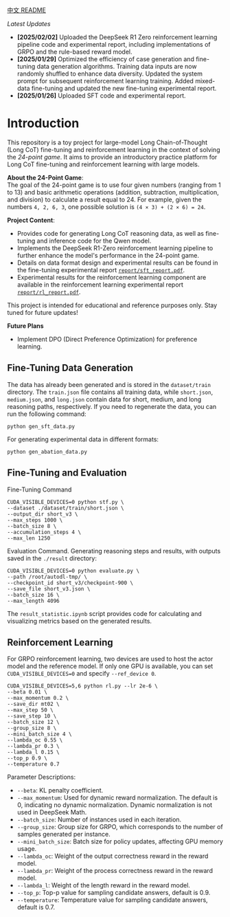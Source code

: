 [中文 README](readme_zh.md)

*Latest Updates*
- **[2025/02/02]** Uploaded the DeepSeek R1 Zero reinforcement learning pipeline code and experimental report, including implementations of GRPO and the rule-based reward model.  
- **[2025/01/29]** Optimized the efficiency of case generation and fine-tuning data generation algorithms. Training data inputs are now randomly shuffled to enhance data diversity. Updated the system prompt for subsequent reinforcement learning training. Added mixed-data fine-tuning and updated the new fine-tuning experimental report.  
- **[2025/01/26]** Uploaded SFT code and experimental report.  

# Introduction

This repository is a toy project for large-model Long Chain-of-Thought (Long CoT) fine-tuning and reinforcement learning in the context of solving the *24-point game*. It aims to provide an introductory practice platform for Long CoT fine-tuning and reinforcement learning with large models.

**About the 24-Point Game**:  
The goal of the 24-point game is to use four given numbers (ranging from 1 to 13) and basic arithmetic operations (addition, subtraction, multiplication, and division) to calculate a result equal to 24. For example, given the numbers `4, 2, 6, 3`, one possible solution is `(4 × 3) + (2 × 6) = 24`.

**Project Content**:  
- Provides code for generating Long CoT reasoning data, as well as fine-tuning and inference code for the Qwen model.  
- Implements the DeepSeek R1-Zero reinforcement learning pipeline to further enhance the model's performance in the 24-point game.  
- Details on data format design and experimental results can be found in the fine-tuning experimental report [`report/sft_report.pdf`](report/sft_report.pdf).  
- Experimental results for the reinforcement learning component are available in the reinforcement learning experimental report [`report/rl_report.pdf`](report/rl_report.pdf).  

This project is intended for educational and reference purposes only. Stay tuned for future updates!

**Future Plans**
- Implement DPO (Direct Preference Optimization) for preference learning.

## Fine-Tuning Data Generation

The data has already been generated and is stored in the `dataset/train` directory. The `train.json` file contains all training data, while `short.json`, `medium.json`, and `long.json` contain data for short, medium, and long reasoning paths, respectively. If you need to regenerate the data, you can run the following command:

```shell
python gen_sft_data.py
```

For generating experimental data in different formats:

```shell
python gen_abation_data.py
```

## Fine-Tuning and Evaluation

Fine-Tuning Command
```shell
CUDA_VISIBLE_DEVICES=0 python stf.py \
--dataset ./dataset/train/short.json \
--output_dir short_v3 \
--max_steps 1000 \
--batch_size 8 \
--accumulation_steps 4 \
--max_len 1250
```

Evaluation Command. Generating reasoning steps and results, with outputs saved in the `./result` directory:
```shell
CUDA_VISIBLE_DEVICES=0 python evaluate.py \
--path /root/autodl-tmp/ \
--checkpoint_id short_v3/checkpoint-900 \
--save_file short_v3.json \
--batch_size 16 \
--max_length 4096
```

The `result_statistic.ipynb` script provides code for calculating and visualizing metrics based on the generated results.

## Reinforcement Learning

For GRPO reinforcement learning, two devices are used to host the actor model and the reference model. If only one GPU is available, you can set `CUDA_VISIBLE_DEVICES=0` and specify `--ref_device 0`.

```shell
CUDA_VISIBLE_DEVICES=5,6 python rl.py --lr 2e-6 \
--beta 0.01 \
--max_momentum 0.2 \
--save_dir mt02 \
--max_step 50 \
--save_step 10 \
--batch_size 12 \
--group_size 8 \
--mini_batch_size 4 \
--lambda_oc 0.55 \
--lambda_pr 0.3 \
--lambda_l 0.15 \
--top_p 0.9 \
--temperature 0.7
```

Parameter Descriptions:
- `--beta`: KL penalty coefficient.  
- `--max_momentum`: Used for dynamic reward normalization. The default is 0, indicating no dynamic normalization. Dynamic normalization is not used in DeepSeek Math.  
- `--batch_size`: Number of instances used in each iteration.  
- `--group_size`: Group size for GRPO, which corresponds to the number of samples generated per instance.  
- `--mini_batch_size`: Batch size for policy updates, affecting GPU memory usage.  
- `--lambda_oc`: Weight of the output correctness reward in the reward model.  
- `--lambda_pr`: Weight of the process correctness reward in the reward model.  
- `--lambda_l`: Weight of the length reward in the reward model.  
- `--top_p`: Top-p value for sampling candidate answers, default is 0.9.  
- `--temperature`: Temperature value for sampling candidate answers, default is 0.7.